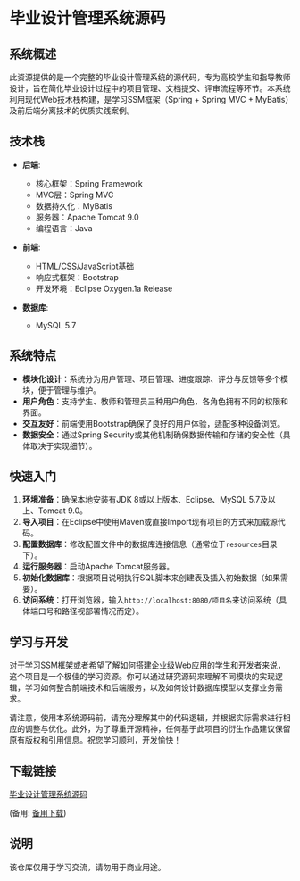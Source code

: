 # 毕业设计管理系统源码

## 系统概述

此资源提供的是一个完整的毕业设计管理系统的源代码，专为高校学生和指导教师设计，旨在简化毕业设计过程中的项目管理、文档提交、评审流程等环节。本系统利用现代Web技术栈构建，是学习SSM框架（Spring + Spring MVC + MyBatis）及前后端分离技术的优质实践案例。

## 技术栈

- **后端**:
  - 核心框架：Spring Framework
  - MVC层：Spring MVC
  - 数据持久化：MyBatis
  - 服务器：Apache Tomcat 9.0
  - 编程语言：Java

- **前端**:
  - HTML/CSS/JavaScript基础
  - 响应式框架：Bootstrap
  - 开发环境：Eclipse Oxygen.1a Release

- **数据库**:
  - MySQL 5.7

## 系统特点

- **模块化设计**：系统分为用户管理、项目管理、进度跟踪、评分与反馈等多个模块，便于管理与维护。
- **用户角色**：支持学生、教师和管理员三种用户角色，各角色拥有不同的权限和界面。
- **交互友好**：前端使用Bootstrap确保了良好的用户体验，适配多种设备浏览。
- **数据安全**：通过Spring Security或其他机制确保数据传输和存储的安全性（具体取决于实现细节）。

## 快速入门

1. **环境准备**：确保本地安装有JDK 8或以上版本、Eclipse、MySQL 5.7及以上、Tomcat 9.0。
2. **导入项目**：在Eclipse中使用Maven或直接Import现有项目的方式来加载源代码。
3. **配置数据库**：修改配置文件中的数据库连接信息（通常位于`resources`目录下）。
4. **运行服务器**：启动Apache Tomcat服务器。
5. **初始化数据库**：根据项目说明执行SQL脚本来创建表及插入初始数据（如果需要）。
6. **访问系统**：打开浏览器，输入`http://localhost:8080/项目名`来访问系统（具体端口号和路径视部署情况而定）。

## 学习与开发

对于学习SSM框架或者希望了解如何搭建企业级Web应用的学生和开发者来说，这个项目是一个极佳的学习资源。你可以通过研究源码来理解不同模块的实现逻辑，学习如何整合前端技术和后端服务，以及如何设计数据库模型以支撑业务需求。

请注意，使用本系统源码前，请充分理解其中的代码逻辑，并根据实际需求进行相应的调整与优化。此外，为了尊重开源精神，任何基于此项目的衍生作品建议保留原有版权和引用信息。祝您学习顺利，开发愉快！

## 下载链接
[毕业设计管理系统源码](https://pan.quark.cn/s/1b912642c9c5) 

(备用: [备用下载](https://pan.baidu.com/s/1Ucf_o_XLxfMgBYMrAqYfKA?pwd=1234))

## 说明

该仓库仅用于学习交流，请勿用于商业用途。
